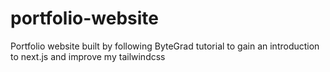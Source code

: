 # portfolio-website
Portfolio website built by following ByteGrad tutorial to gain an introduction to next.js and improve my tailwindcss
